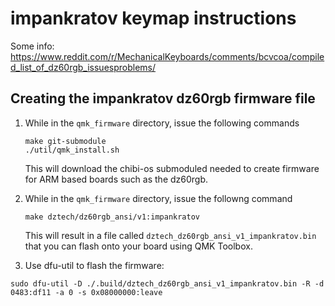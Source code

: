 # impankratov keymap instructions

Some info:
https://www.reddit.com/r/MechanicalKeyboards/comments/bcvcoa/compiled_list_of_dz60rgb_issuesproblems/

## Creating the impankratov dz60rgb firmware file

1. While in the `qmk_firmware` directory, issue the following commands

    ```
    make git-submodule
    ./util/qmk_install.sh 
    ```

    This will download the chibi-os submoduled needed to create firmware for ARM based boards such as the dz60rgb. 

2. While in the `qmk_firmware` directory, issue the followng command

    ```
    make dztech/dz60rgb_ansi/v1:impankratov
    ```

    This will result in a file called `dztech_dz60rgb_ansi_v1_impankratov.bin` that you can flash onto your board using QMK Toolbox. 

3. Use dfu-util to flash the firmware:
```
sudo dfu-util -D ./.build/dztech_dz60rgb_ansi_v1_impankratov.bin -R -d 0483:df11 -a 0 -s 0x08000000:leave 
```
